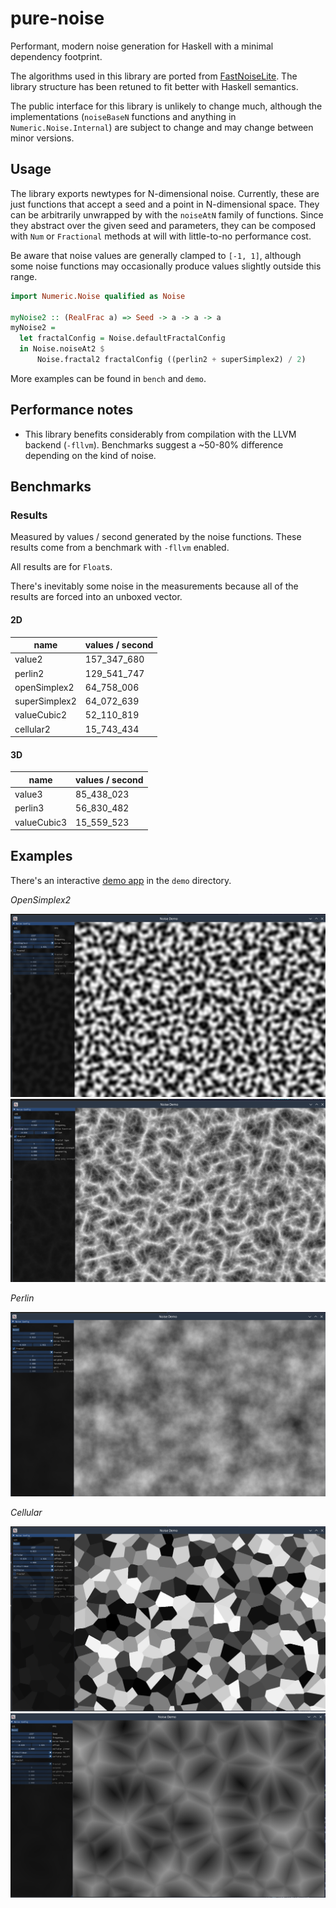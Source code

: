 # pure-noise

Performant, modern noise generation for Haskell with a minimal dependency footprint.

The algorithms used in this library are ported from [FastNoiseLite](https://github.com/Auburn/FastNoiseLite). The library structure has been retuned to fit better with Haskell semantics.

The public interface for this library is unlikely to change much, although the implementations (`noiseBaseN` functions and anything in `Numeric.Noise.Internal`) are subject to change and may change between minor versions.

## Usage

The library exports newtypes for N-dimensional noise. Currently, these are just functions that accept a seed and a point in N-dimensional space. They can be arbitrarily unwrapped by with the `noiseAtN` family of functions. Since they abstract over the given seed and parameters, they can be composed with `Num` or `Fractional` methods at will with little-to-no performance cost.

Be aware that noise values are generally clamped to `[-1, 1]`, although some noise functions may occasionally produce values slightly outside this range.

```haskell
import Numeric.Noise qualified as Noise

myNoise2 :: (RealFrac a) => Seed -> a -> a -> a
myNoise2 =
  let fractalConfig = Noise.defaultFractalConfig
  in Noise.noiseAt2 $
      Noise.fractal2 fractalConfig ((perlin2 + superSimplex2) / 2)
```

More examples can be found in `bench` and `demo`.

## Performance notes

- This library benefits considerably from compilation with the LLVM backend (`-fllvm`). Benchmarks suggest a ~50-80% difference depending on the kind of noise.

## Benchmarks

### Results

Measured by values / second generated by the noise functions. These results come from a benchmark with `-fllvm` enabled.

All results are for `Float`s.

There's inevitably some noise in the measurements because all of the results are forced into an unboxed vector.

#### 2D

| name          | values / second |
| ------------- | --------------- |
| value2        | 157_347_680     |
| perlin2       | 129_541_747     |
| openSimplex2  | 64_758_006      |
| superSimplex2 | 64_072_639      |
| valueCubic2   | 52_110_819      |
| cellular2     | 15_743_434      |

#### 3D

| name        | values / second |
| ----------- | --------------- |
| value3      | 85_438_023      |
| perlin3     | 56_830_482      |
| valueCubic3 | 15_559_523      |

## Examples

There's an interactive [demo app](demo/README.md) in the `demo` directory.

_OpenSimplex2_

![OpenSimplex2](demo/images/opensimplex.png)
![OpenSimplex2 ridged](demo/images/opensimplex-ridged.png)

_Perlin_

![Perlin fBm](demo/images/perlin-fbm.png)

_Cellular_

![value](demo/images/cell-value.png)
![distance2add](demo/images/cell-d2.png)
